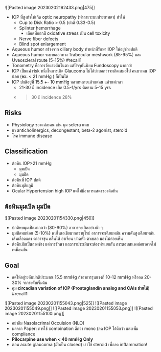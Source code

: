 --- 
---

![[Pasted image 20230202192433.png|475]]
- IOP ที่สูงทำให้เกิด optic neuropathy (ทำลายระบบประสาทตา) ทำให้
	- Cup to Disk Ratio > 0.5 (ปกติ 0.33-0.5)
	- Splinter hemorrhage
		- เลือดที่ออกมี oxidative stress เป้น cell toxicity
	- Nerve fiber defects
	- Blind spot enlargement
- Aqueous humor สร้างจาก ciliary body ทำหน้าที่รักษา IOP ให้อยู่ช่วงปกติ
- Aqueous humor ระบายออกทาง Trabecular meshwork (85-95%) และ Uveoscleral route (5-15%) #recall1 
- Tonometry คือการวัดแรงดันในตา แต่ปัจจุบันนิยม Fundoscopy มากกว่า
- IOP เป็นแค่ risk หนึ่งในการเกิด Glaucoma ไม่ได้บ่งบอกว่าจะเกิดเสมอไป คนบางคน IOP น้อย (ex. < 21 mmHg ) ก็เป็นได้
- IOP ปกติอยู่ที่ 15.5 +- 10 mmHg หลากหลายแล้วแต่คน แล้วแต่เวลา
	- 21-30 มี incidence เกิด 0.5-1/yrs ติดตาม 5-15 yrs
	- > 30 มี incidence 28%

## Risks
- Physiology ของแต่ละคน เช่น มุม sclera แคบ
- ยา anticholinergics, decongestant, beta-2 agonist, steroid
- โรค immune disease

## Classification
- ต้อหิน IOP>21 mmHg
	- มุมเปิด
	- มุมปิด
- ต้อหินที่ IOP ปกติ
- ต้อหินทุติยภูมิ
- Ocular Hypertension high IOP แต่ไม่มีอาการแสดงของต้อหิน

## ต้อหินมุมเปิด มุมปิด
![[Pasted image 20230201154330.png|450]]
- ปกติพบมุมเปิดมากกว่า (80-90%) อาการจะเกิดอย่างช้า ๆ
- มุมปิดพบน้อย (5-10%) พบในเอเชียมากกว่ายุโรป อาการจะเฉียบพลัน ความดันสูงเฉียบพลัน เส้นเลือดแดง ตาอาจขุ่น คลื่นไส้ อาเจียน ปวดหัว ตาเบลอ มองไม่ค่อยเห็น
- ต้อหินมักเป็นสองข้าง แต่การรักษา และการประเมินจะต้องทำแยกกัน การตอบสนองต่อยาอาจไม่เหมือนกัน

## Goal
- ลดให้อยู่ระดับปกติประมาณ 15.5 mmHg ถ้าอาการรุนแรงก็ 10-12 mmHg หรือลด 20-30% จากระดับเริ่มต้น
- คุม **circadian variation of IOP (Prostaglandin analog and CAIs ช่วยได้**) #recall1 


![[Pasted image 20230201155043.png|525]]
![[Pasted image 20230201155049.png]]
![[Pasted image 20230201155053.png]]
![[Pasted image 20230201155100.png]]

- อย่าลืม Nasolacrimal Occulsion (NLO)
- ผลจาก Paper: การใช้ combination ดีกว่า mono (ลด IOP ได้ดีกว่า และเพิ่ม compliance
- **Pilocarpine use when < 40 mmHg Only**
- ตอน acute glaucoma (มักเป็น closed) เราใช้ steroid เพื่อลด inflammation!